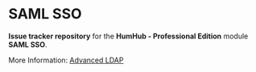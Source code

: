 # SAML SSO

**Issue tracker repository** for the **HumHub - Professional Edition** module **SAML SSO**. 


More Information: [Advanced LDAP](https://www.humhub.com/en/marketplace/saml-sso/)
